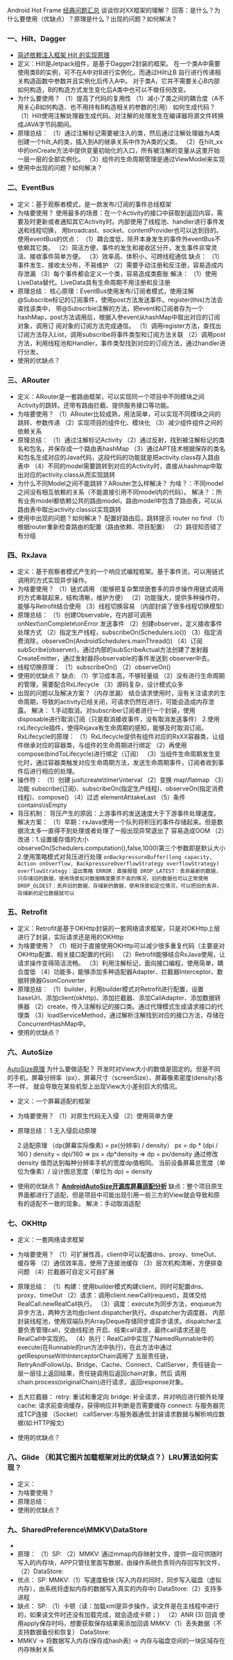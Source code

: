Android Hot Frame
[经典问题汇总](https://blog.csdn.net/zhangjin1120/category_10950938_3.html)
谈谈你对XX框架的理解？
回答：是什么？为什么要使用（优缺点）？原理是什么？出现的问题？如何解决？

### 一、Hilt、Dagger

- [简述依赖注入框架 Hilt 的实现原理](https://blog.csdn.net/xx23x/article/details/121636223)
- 定义：Hilt是Jetpack组件，是基于Dagger2封装的框架。 在一个类A中需要使用类B的实例，可不在A中对B进行实例化，而通过Hilt让B
  自行进行传递相关构造函数中参数并且实例化后传入A中。 对于类A，它并不需要关心B内部如何构造，B的构造方式发生变化后A类中也可以不做任何改变。
- 为什么要使用？ 
  （1）提高了代码的复用性 
  （1）减小了类之间的耦合度（A不用关心B如何构造、也不用持有B构造相关的参数的引用） 
  如何生成代码？
  （1）Hilt使用注解处理器生成代码。对注解的处理发生在编译器将源文件转换成JAVA字节码期间。
- 原理总结： 
  （1）通过注解标记需要被注入的类，然后通过注解处理器为A类创建一个hilt_A的类，插入到A的继承关系中作为A类的父类。
  （2）在hilt_xx中的onCreate方法中提供变量初始化的入口，所有被注解的变量从这里开始一层一层的全部实例化。
  （3）组件的生命周期管理是通过ViewModel来实现
- 使用中出现的问题？如何解决？

### 二、EventBus

- 定义：基于观察者模式，是一款发布/订阅的事件总线框架
- 为啥要使用？
  使用最多的场景：在一个Activity的接口中获取到返回内容，需要及时更新或者通知其它Activity时。内部使用了线程池、handler进行事件发送和线程切换，
    用broadcast、socket、contentProvider也可以达到目的。
  使用eventBus的优点：
  （1）耦合度低，除开本身发生的事件外eventBus不依赖其它类。
  （2）简洁方便，事件的发生和接收区分开，发生事件非常灵活、接收事件简单方便。
  （3）效率高、体积小，可跨线程通信
  缺点：
  （1）事件发生、接收太分布，不易维护
  （2）需要手动注册和反注册，容易造成内存泄漏
  （3）每个事件都会定义一个类，容易造成类膨胀
  解决：
  （1）使用LiveData替代。LiveData具有生命周期不用注册和反注册
- 原理总结：
    核心原理：EventBus使用发布/订阅者模式，使用注解@Subscribe标记的订阅事件，使用post方法发送事件。register(this)方法会查找该类中，
      带@Subscrbie注解的方法，把event和订阅者存为一个hashMap，post方法调用后，根据入参event从hashMap中取出对应的订阅对象，调用订
      阅对象的订阅方法完成通信。
  （1）调用register方法，查找出订阅方法存入List，调用subscribe将事件类型和订阅方法关联
  （2）调用post方法，利用线程池和Handler，事件类型找到对应的订阅方法，通过handler进行分发。
- 使用的优缺点？

### 三、ARouter

- 定义：ARouter是一套路由框架，可以实现同一个项目中不同模块之间Activity的跳转。还带有路由拦截、提供服务接口等功能。
- 为啥要使用？ 
  （1）ARouter比较成熟，用法简单，可以实现不同模块之间的跳转、参数传递 
  （2）实现项目的组件化、模块化 
  （3）减少组件组件之间的依赖关系
- 原理总结：
  （1）通过注解标记Activity
  （2）通过反射，找到被注解标记的类名和包名，并保存成一个路由表hashMap
  （3）通过APT技术根据保存的类名和包名生成对应的Java代码，这段代码的功能就是把activity.class存入路由表中
  （4）不同的model需要跳转到对应的Activity时，直接从hashmap中取出对应的activity.class从而实现跳转
- 为什么不同Model之间不能跳转？ARouter怎么样解决？
  为啥？：不同model之间没有相互依赖的关系（不能直接引用不同model内的代码）。
  解决？：所有业务model都依赖公共的路由model，路由model中包含了路由表，可以从路由表中取出activity.class以实现跳转
- 使用中出现的问题？如何解决？
  配置好路由后，跳转提示 router no find
  （1）根据router重新检查路由的配置（路由依赖、项目配置）
  （2）路径知否错了 有分组
  
### 四、RxJava

- 定义：基于观察者模式产生的一个响应式编程框架。基于事件流，可以用链式调用的方式实现异步操作。
- 为啥要使用？
  （1）链式调用 （能够把复杂繁琐嵌套多的异步操作用链式调用的方式串联起来，结构清晰，维护方便）
  （2）功能强大，提供多种操作符，能够与Retrofit结合使用
  （3）线程切换容易 （内部封装了很多线程切换模型）
- 原理总结：
  （1）创建Observable，在内部可调用onNext\onComplete\onError 发送事件
  （2）创建observer，定义接收事件处理方式
  （2）指定生产线程，subscribeOn(Schedulers.io())
  （3）指定消费消除，observeOn(AndroidSchedulers.mainThread())
  （4）订阅subScribe(observer)，通过内部的subScribeActual方法创建了发射器CreateEmitter，通过发射器将observable的事件发送到
        observer中去。
- 线程切换原理：
  （1）subscribeOn()
  （2）observeOn()
- 使用的优缺点？
  缺点:
  （1）学习成本高，不够轻量级
  （2）没有进行生命周期的管理，需要配合RxLifecycle
  （3）源码复杂，设计模式众多
- 出现的问题以及解决方案？（内存泄漏）
  结合请求使用时，没有关注请求的生命周期，导致的activity已经关闭，可请求仍然在进行，可能会造成内存泄露。
  解决：
  1.手动取消。对subscriber订阅者进行一个封装，使用disposable进行取消订阅（只是取消接收事件，没有取消发送事件）
  2.使用rxLifecycle插件，使得Rxjava有生命周期的感知，能够及时取消订阅。
  RxLifecycle的原理：
       （1）RxLifecycle提供有组件对应的RxXX容器类，让组件继承对应的容器类，与组件的生命周期进行绑定
       （2）再使用compose(bindToLifecycle)进行绑定（订阅）
       （3）当组件生命周期发生变化时，通过容器类触发对应生命周期方法，发送生命周期事件，订阅者收到事件后进行相应的处理。
- 操作符：
  （1）创建   just\create\timer\interval
  （2）变换   map\flatmap
  （3）功能   subscribe(订阅)、subscribeOn(指定生产线程)、observeOn(指定消费线程)、compose()
  （4）过滤   elementAt\takeLast
  （5）条件   contains\isEmpty
- 背压机制： 
  背压产生的原因：上游事件的发送速度大于下游事件处理速度。
  解决方案：
  （1）早期：rxJava使用一个队列将积压的事件存储起来。但是数据流太多一直得不到处理或者处理了一般出现异常退出了 容易造成OOM
  （2）改进：1.设置缓存值的大小observeOn(Schedulers.computation(),false,1000)第三个参数即是默认大小
            2.使用策略模式对背压进行处理
            ```
            onBackpressureBuffer(long capacity, Action onOverflow, BackpressureOverflowStrategy overflowStrategy)
            overflowStrategy：溢出策略
            ERROR：直接报错
            DROP_LATEST：丢弃最新的数据，只存储旧的数据，使用场景如对数据精度要求不高的情况，旧的数据也可以正常使用
            DROP_OLDEST：丢弃旧的数据，存储新的数据，使用场景如定位情况，可以把旧的丢弃，存储新的定位数据就可以
            ```     
### 五、Retrofit

- 定义：Retrofit是基于OKHttp封装的一套网络请求框架，只是对OKHttp上层进行了封装，实际请求还是用的OKHttp
- 为啥要使用？
  （1）相对于直接使用OKHttp可以减少很多重复代码（主要是对OKHttp配置、相关接口配置的代码）
  （2）Retrofit能够结合RxJava使用，让请求操作变得简洁流畅。
  （3）利用注解标记，面向接口编程，使用简单，耦合度低
  （4）功能多，能够添加多种适配器Adapter、拦截器Interceptor、数据转换器GsonConverter
- 原理总结：
  （1）builder，利用builder模式对Retrofit进行配置，设置baseUrl、添加client(okhttp)、添加拦截器、添加CallAdapter、添加数据转换器
  （2）create，传入注解标记的接口类。通过代理模式生成请求接口的代理类
  （3）loadServiceMethod，通过解析注解找到对应的接口方法，存储在ConcurrentHashMap中。
- 使用的优缺点？

### 六、AutoSize
[AutoSize原理](https://blog.csdn.net/u012588160/article/details/105876735/)
  为什么要做适配？
  开发时对View大小的数值是固定的。但是不同的手机，屏幕分辨率（px）、屏幕尺寸（screenSize）、屏幕像素密度(density)各不一样，
  就会导致在某些机型上出现View大小差别巨大的情况。
- 定义：一个屏幕适配的框架
- 为啥要使用？
  （1）对原生代码无入侵
  （2）使用简单方便
- 原理总结：
  1.无入侵启动原理
      
  2.适配原理 （dp(屏幕实际像素) = px(分辨率) / density）
  px = dp  * (dpi / 160 )
  density = dpi/160
  => px = dp*density
  => dp = px/density
  通过修改density 值而达到每种分辨率手机的宽度dp值相同。
  当前设备屏幕总宽度（单位为像素）/ 设计图总宽度（单位为 dp) = density
- 使用的优缺点？
  **[AndroidAutoSize开源库屏幕适配分析](https://cloud.tencent.com/developer/article/2095598)**
  缺点：整个项目原生界面都进行了适配，但是项目中可能出现引用一些三方的View就会导致和原有的适配不一致的现象。
  解决：手动取消适配

### 七、OKHttp

- 定义：一套网络请求框架
- 为啥要使用？
  （1）可扩展性高，client中可以配置dns、proxy、timeOut、缓存等
  （2）通信效率高，使用了连接池缓存
  （3）层次机构清晰，方便排查问题
  （4）拦截器可自定义可自扩展
- 原理总结：
  （1）构建：使用builder模式构建client，同时可配置dns、proxy、timeOut
  （2）请求：调用client.newCall(request)，具体交给RealCall.newRealCall执行。
  （3）调度：execute为同步方法，enqueue为异步方法，两种方法均由client.dispatcher执行。dispatcher为调度器，
  内部封装线程池，使用双端队列ArrayDeque存储同步或异步请求。dispatcher主要负责管理call，交由线程池
  开启、结束call请求，最终call请求还是在RealCall中实现的。
  （4）执行：RealCall中实现了NamedRunnable中的execute(在Runnable的run方法中执行)，在此方法中通过getResponseWithInterceptorChain调用了
  五层责任链，RetryAndFollowUp、Bridge、Cache、Connect、CallServer，责任链会一层一层往上返回结果，责任链调用后返回chain对象，然后
  调用chain.process(originalChain)进行请求，返回response对象。   
  
- 五大拦截器：
    retry: 重试和重定向
    bridge: 补全请求，并对响应进行额外处理
    cache: 请求前查询缓存，获得响应并判断是否需要缓存
    connect: 与服务器完成TCP连接 （Socket）
    callServer:与服务器通信;封装请求数据与解析响应数据(如:HTTP报文)

- 使用的优缺点？

### 八、Glide （和其它图片加载框架对比的优缺点？）LRU算法如何实现？

- 定义：
- 为啥要使用？
- 原理总结：
- 使用的优缺点？

### 九、SharedPreference\MMKV\DataStore
- 
- 原理：
  （1）SP:
  （2）MMKV:   通过mmap内存映射文件，提供一段可供随时写入的内存块，APP只管往里面写数据，由操作系统负责将内存回写到文件，
  （2）DataStore:
- 优点：
  SP:
  MMKV:（1）写速度极快 (写入内存的同时，同步写入磁盘（虚拟内存），由系统将虚拟内存的数据写入真实的内存中)
  DataStore:（2）支持多进程
- 缺点：
  SP: （1）卡顿（读：加载xml是异步操作，读文件是在主线程中进行的，如果读文件时还没有加载完成，就会造成卡顿；）
      （2）ANR 
       (3) 回调 使用apply保存时吗，想要获取保存结果需添加回调
  MMKV:（1）丢失数据（不支持数据备份和恢复）
  DataStore: 
- MMKV -> 将数据写入内存(保存成hash表) -> 内存与磁盘空间的一块区域存在内存映射关系

